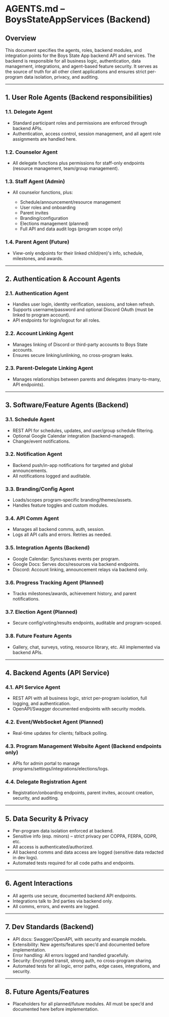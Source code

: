 # AGENTS.md – BoysStateAppServices (Backend)

## Overview

This document specifies the agents, roles, backend modules, and integration points for the Boys State App backend API and services. The backend is responsible for all business logic, authentication, data management, integrations, and agent-based feature security. It serves as the source of truth for all other client applications and ensures strict per-program data isolation, privacy, and auditing.

---

## 1. User Role Agents (Backend responsibilities)

### 1.1. Delegate Agent

* Standard participant roles and permissions are enforced through backend APIs.
* Authentication, access control, session management, and all agent role assignments are handled here.

### 1.2. Counselor Agent

* All delegate functions plus permissions for staff-only endpoints (resource management, team/group management).

### 1.3. Staff Agent (Admin)

* All counselor functions, plus:

  * Schedule/announcement/resource management
  * User roles and onboarding
  * Parent invites
  * Branding/configuration
  * Elections management (planned)
  * Full API and data audit logs (program scope only)

### 1.4. Parent Agent (Future)

* View-only endpoints for their linked child(ren)'s info, schedule, milestones, and awards.

---

## 2. Authentication & Account Agents

### 2.1. Authentication Agent

* Handles user login, identity verification, sessions, and token refresh.
* Supports username/password and optional Discord OAuth (must be linked to program account).
* API endpoints for login/logout for all roles.

### 2.2. Account Linking Agent

* Manages linking of Discord or third-party accounts to Boys State accounts.
* Ensures secure linking/unlinking, no cross-program leaks.

### 2.3. Parent-Delegate Linking Agent

* Manages relationships between parents and delegates (many-to-many, API endpoints).

---

## 3. Software/Feature Agents (Backend)

### 3.1. Schedule Agent

* REST API for schedules, updates, and user/group schedule filtering.
* Optional Google Calendar integration (backend-managed).
* Change/event notifications.

### 3.2. Notification Agent

* Backend push/in-app notifications for targeted and global announcements.
* All notifications logged and auditable.

### 3.3. Branding/Config Agent

* Loads/scopes program-specific branding/themes/assets.
* Handles feature toggles and custom modules.

### 3.4. API Comm Agent

* Manages all backend comms, auth, session.
* Logs all API calls and errors. Retries as needed.

### 3.5. Integration Agents (Backend)

* Google Calendar: Syncs/saves events per program.
* Google Docs: Serves docs/resources via backend endpoints.
* Discord: Account linking, announcement relays via backend only.

### 3.6. Progress Tracking Agent (Planned)

* Tracks milestones/awards, achievement history, and parent notifications.

### 3.7. Election Agent (Planned)

* Secure config/voting/results endpoints, auditable and program-scoped.

### 3.8. Future Feature Agents

* Gallery, chat, surveys, voting, resource library, etc. All implemented via backend APIs.

---

## 4. Backend Agents (API Service)

### 4.1. API Service Agent

* REST API with all business logic, strict per-program isolation, full logging, and authentication.
* OpenAPI/Swagger documented endpoints with security models.

### 4.2. Event/WebSocket Agent (Planned)

* Real-time updates for clients; fallback polling.

### 4.3. Program Management Website Agent (Backend endpoints only)

* APIs for admin portal to manage programs/settings/integrations/elections/logs.

### 4.4. Delegate Registration Agent

* Registration/onboarding endpoints, parent invites, account creation, security, and auditing.

---

## 5. Data Security & Privacy

* Per-program data isolation enforced at backend.
* Sensitive info (esp. minors) – strict privacy per COPPA, FERPA, GDPR, etc.
* All access is authenticated/authorized.
* All backend comms and data access are logged (sensitive data redacted in dev logs).
* Automated tests required for all code paths and endpoints.

---

## 6. Agent Interactions

* All agents use secure, documented backend API endpoints.
* Integrations talk to 3rd parties via backend only.
* All comms, errors, and events are logged.

---

## 7. Dev Standards (Backend)

* API docs: Swagger/OpenAPI, with security and example models.
* Extensibility: New agents/features spec’d and documented before implementation.
* Error handling: All errors logged and handled gracefully.
* Security: Encrypted transit, strong auth, no cross-program sharing.
* Automated tests for all logic, error paths, edge cases, integrations, and security.

---

## 8. Future Agents/Features

* Placeholders for all planned/future modules. All must be spec’d and documented here before implementation.

